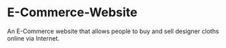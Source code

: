 # E-Commerce-Website
An E-Commerce website that allows people to buy and sell designer cloths online via Internet.
